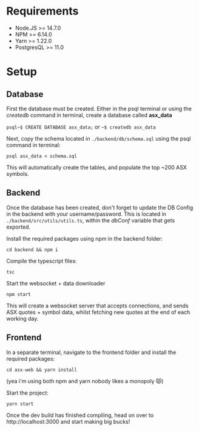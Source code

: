 # Requirements
- Node.JS >= 14.7.0
- NPM >= 6.14.0
- Yarn >= 1.22.0
- PostgresQL >= 11.0

# Setup
## Database
First the database must be created. Either in the psql terminal or using the _createdb_ command in terminal, create a database called **asx_data**

```psql~$ CREATE DATABASE asx_data;``` or ```~$ createdb asx_data```

Next, copy the schema located in ```./backend/db/schema.sql``` using the psql command in terminal:

```psql asx_data < schema.sql```

This will automatically create the tables, and populate the top ~200 ASX symbols.

## Backend
Once the database has been created, don't forget to update the DB Config in the backend with your username/password. This is located in ```./backend/src/utils/utils.ts```, within the _dbConf_ variable that gets exported.

Install the required packages using npm in the backend folder:

```cd backend && npm i```

Compile the typescript files:

```tsc```

Start the websocket + data downloader

```npm start```

This will create a websocket server that accepts connections, and sends ASX quotes + symbol data, whilst fetching new quotes at the end of each working day.

## Frontend
In a separate terminal, navigate to the frontend folder and install the required packages:

```cd asx-web && yarn install```

(yea i'm using both npm and yarn nobody likes a monopoly 😾)

Start the project:

```yarn start```

Once the dev build has finished compiling, head on over to http://localhost:3000 and start making big bucks!
